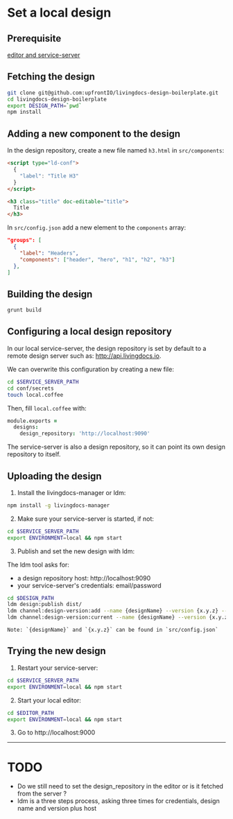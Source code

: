 # Set a local design

## Prerequisite

[editor and service-server](./editor-and-service-server.md)

## Fetching the design

```bash
git clone git@github.com:upfrontIO/livingdocs-design-boilerplate.git
cd livingdocs-design-boilerplate
export DESIGN_PATH=`pwd`
npm install
```

## Adding a new component to the design

In the design repository, create a new file named `h3.html` in `src/components`:
```html
<script type="ld-conf">
  {
    "label": "Title H3"
  }
</script>

<h3 class="title" doc-editable="title">
  Title
</h3>
```

In `src/config.json` add a new element to the `components` array:
```json
"groups": [
  {
    "label": "Headers",
    "components": ["header", "hero", "h1", "h2", "h3"]
  },
]
```

## Building the design

```bash
grunt build
```

## Configuring a local design repository

In our local service-server, the design repository is set by default to a remote design server such as: http://api.livingdocs.io.

We can overwrite this configuration by creating  a new file:
```bash
cd $SERVICE_SERVER_PATH
cd conf/secrets
touch local.coffee
```

Then, fill `local.coffee` with:
```coffee
module.exports =
  designs:
    design_repository: 'http://localhost:9090'
```

The service-server is also a design repository, so it can point its own design repository to itself.

## Uploading the design

1. Install the livingdocs-manager or ldm:
  ```bash
  npm install -g livingdocs-manager
  ```

2. Make sure your service-server is started, if not:
  ```bash
  cd $SERVICE_SERVER_PATH
  export ENVIRONMENT=local && npm start
  ```

3. Publish and set the new design with ldm:

  The ldm tool asks for:
  - a design repository host: http://localhost:9090
  - your service-server's credentials: email/password

  ```bash
  cd $DESIGN_PATH
  ldm design:publish dist/
  ldm channel:design-version:add --name {designName} --version {x.y.z} --channel 1
  ldm channel:design-version:current --name {designName} --version {x.y.z} --channel 1
  ```

    Note: `{designName}` and `{x.y.z}` can be found in `src/config.json`

## Trying the new design

1. Restart your service-server:
  ```bash
  cd $SERVICE_SERVER_PATH
  export ENVIRONMENT=local && npm start
  ```

2. Start your local editor:
  ```bash
  cd $EDITOR_PATH
  export ENVIRONMENT=local && npm start
  ```

3. Go to
  http://localhost:9000


****
# TODO
- Do we still need to set the design_repository in the editor or is it fetched from the server ?
- ldm is a three steps process, asking three times for credentials, design name and version plus host
